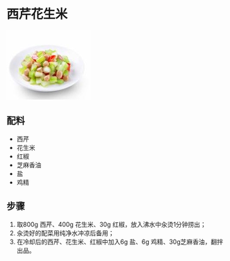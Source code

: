 # 西芹花生米

![西芹花生米](../images/西芹花生米.jpg)

## 配料

- 西芹
- 花生米
- 红椒
- 芝麻香油
- 盐
- 鸡精

## 步骤

1. 取800g 西芹、400g 花生米、30g 红椒，放入沸水中汆烫1分钟捞出；
2. 汆烫好的配菜用纯净水冲凉后备用；
3. 在冷却后的西芹、花生米、红椒中加入6g 盐、6g 鸡精、30g芝麻香油，翻拌出品。
